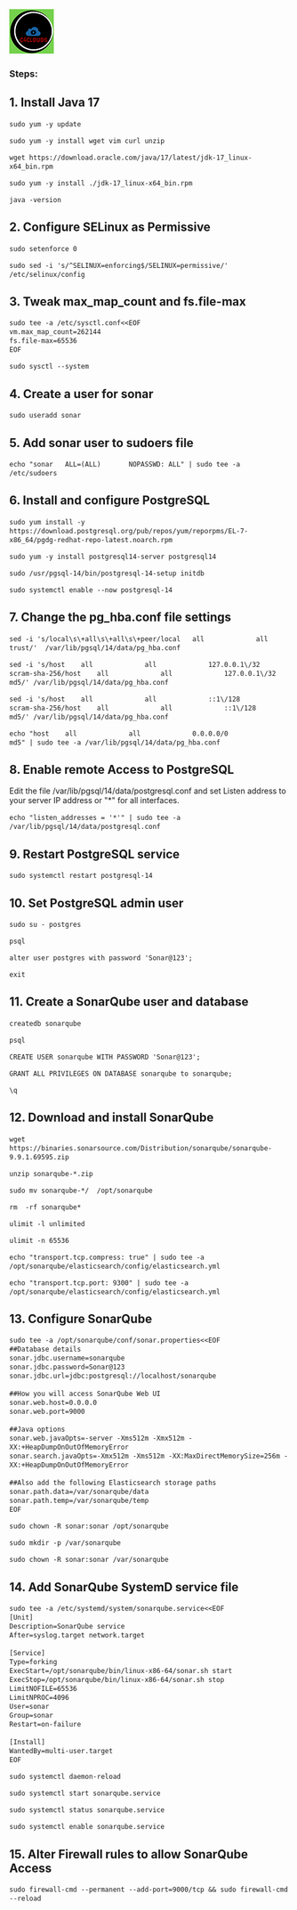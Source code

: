 <img src="../images/c4logo.png">

### Steps:
## 1. Install Java 17
```
sudo yum -y update
```
```
sudo yum -y install wget vim curl unzip 
```
```
wget https://download.oracle.com/java/17/latest/jdk-17_linux-x64_bin.rpm
```
```
sudo yum -y install ./jdk-17_linux-x64_bin.rpm
```
```
java -version
```
## 2. Configure SELinux as Permissive

```
sudo setenforce 0
```
```
sudo sed -i 's/^SELINUX=enforcing$/SELINUX=permissive/' /etc/selinux/config
```
## 3. Tweak max_map_count and fs.file-max

```
sudo tee -a /etc/sysctl.conf<<EOF
vm.max_map_count=262144
fs.file-max=65536
EOF
```
```
sudo sysctl --system
```
## 4. Create a user for sonar

```
sudo useradd sonar
```

## 5. Add sonar user to sudoers file

```
echo "sonar   ALL=(ALL)       NOPASSWD: ALL" | sudo tee -a /etc/sudoers
```
## 6. Install and configure PostgreSQL

```
sudo yum install -y https://download.postgresql.org/pub/repos/yum/reporpms/EL-7-x86_64/pgdg-redhat-repo-latest.noarch.rpm
```
```
sudo yum -y install postgresql14-server postgresql14
```
```
sudo /usr/pgsql-14/bin/postgresql-14-setup initdb
```
```
sudo systemctl enable --now postgresql-14
```
## 7. Change the pg_hba.conf file settings

```
sed -i 's/local\s\+all\s\+all\s\+peer/local   all             all                                     trust/'  /var/lib/pgsql/14/data/pg_hba.conf
```
```
sed -i 's/host    all             all             127.0.0.1\/32            scram-sha-256/host    all             all             127.0.0.1\/32            md5/' /var/lib/pgsql/14/data/pg_hba.conf
```
```
sed -i 's/host    all             all             ::1\/128                 scram-sha-256/host    all             all             ::1\/128                 md5/' /var/lib/pgsql/14/data/pg_hba.conf
```
```
echo "host    all             all             0.0.0.0/0            md5" | sudo tee -a /var/lib/pgsql/14/data/pg_hba.conf
```
## 8. Enable remote Access to PostgreSQL

Edit the file /var/lib/pgsql/14/data/postgresql.conf and set Listen address to your server IP address or "*" for all interfaces.

```
echo "listen_addresses = '*'" | sudo tee -a /var/lib/pgsql/14/data/postgresql.conf
```

## 9. Restart PostgreSQL service

```
sudo systemctl restart postgresql-14
```

## 10. Set PostgreSQL admin user

```
sudo su - postgres
```
```
psql 
```
```
alter user postgres with password 'Sonar@123';
```
```
exit
```

## 11. Create a SonarQube user and database

```
createdb sonarqube
```
```
psql
```
```
CREATE USER sonarqube WITH PASSWORD 'Sonar@123';
```
```
GRANT ALL PRIVILEGES ON DATABASE sonarqube to sonarqube;
```
```
\q
```

## 12. Download and install SonarQube

```
wget https://binaries.sonarsource.com/Distribution/sonarqube/sonarqube-9.9.1.69595.zip
```
```
unzip sonarqube-*.zip
```

```
sudo mv sonarqube-*/  /opt/sonarqube
```
```
rm  -rf sonarqube*
```
```
ulimit -l unlimited
```
```
ulimit -n 65536
```
```
echo "transport.tcp.compress: true" | sudo tee -a /opt/sonarqube/elasticsearch/config/elasticsearch.yml
```
```
echo "transport.tcp.port: 9300" | sudo tee -a /opt/sonarqube/elasticsearch/config/elasticsearch.yml
```

## 13. Configure SonarQube

```
sudo tee -a /opt/sonarqube/conf/sonar.properties<<EOF
##Database details
sonar.jdbc.username=sonarqube
sonar.jdbc.password=Sonar@123
sonar.jdbc.url=jdbc:postgresql://localhost/sonarqube

##How you will access SonarQube Web UI
sonar.web.host=0.0.0.0
sonar.web.port=9000

##Java options
sonar.web.javaOpts=-server -Xms512m -Xmx512m -XX:+HeapDumpOnOutOfMemoryError
sonar.search.javaOpts=-Xmx512m -Xms512m -XX:MaxDirectMemorySize=256m -XX:+HeapDumpOnOutOfMemoryError

##Also add the following Elasticsearch storage paths
sonar.path.data=/var/sonarqube/data
sonar.path.temp=/var/sonarqube/temp
EOF
```
```
sudo chown -R sonar:sonar /opt/sonarqube
```
```
sudo mkdir -p /var/sonarqube
```
```
sudo chown -R sonar:sonar /var/sonarqube
```

## 14. Add SonarQube SystemD service file

```
sudo tee -a /etc/systemd/system/sonarqube.service<<EOF
[Unit]
Description=SonarQube service
After=syslog.target network.target

[Service]
Type=forking
ExecStart=/opt/sonarqube/bin/linux-x86-64/sonar.sh start
ExecStop=/opt/sonarqube/bin/linux-x86-64/sonar.sh stop
LimitNOFILE=65536
LimitNPROC=4096
User=sonar
Group=sonar
Restart=on-failure

[Install]
WantedBy=multi-user.target
EOF
```

```
sudo systemctl daemon-reload
```
```
sudo systemctl start sonarqube.service
```
```
sudo systemctl status sonarqube.service
```
```
sudo systemctl enable sonarqube.service
```

## 15. Alter Firewall rules to allow SonarQube Access

```
sudo firewall-cmd --permanent --add-port=9000/tcp && sudo firewall-cmd --reload
```
